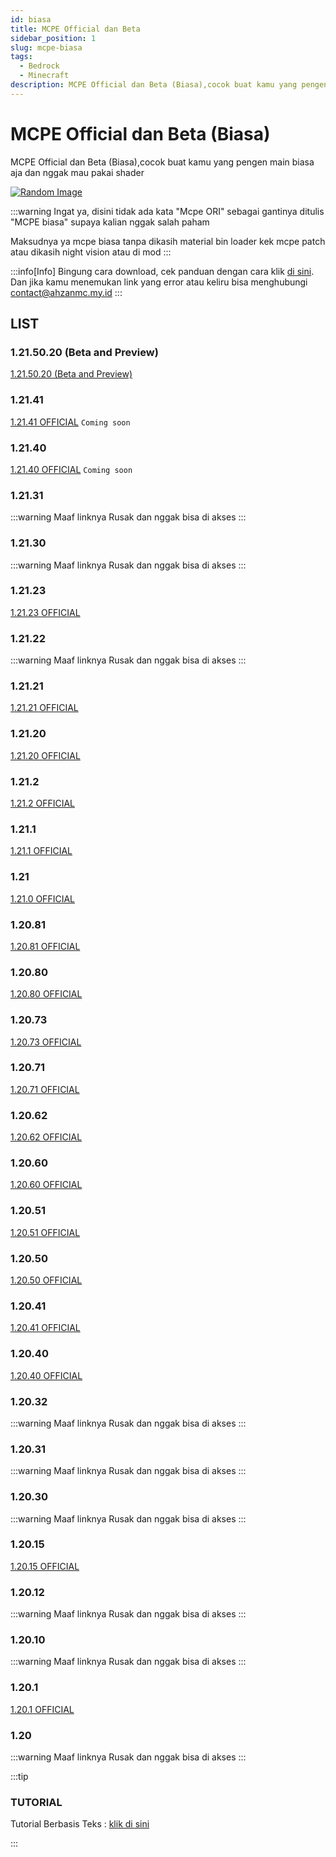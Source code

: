 ```yaml
---
id: biasa
title: MCPE Official dan Beta
sidebar_position: 1
slug: mcpe-biasa
tags:
  - Bedrock
  - Minecraft
description: MCPE Official dan Beta (Biasa),cocok buat kamu yang pengen main biasa aja dan nggak mau pakai shader
---
```


# MCPE Official dan Beta (Biasa)

MCPE Official dan Beta (Biasa),cocok buat kamu yang pengen main biasa aja dan nggak mau pakai shader

[![Random Image](https://imapi.ingfomenkrep.my.id/random-image-url)](https://imapi.ingfomenkrep.my.id/random-link)

:::warning
Ingat ya, disini tidak ada kata "Mcpe ORI" sebagai gantinya ditulis "MCPE biasa" supaya kalian nggak salah paham

Maksudnya ya mcpe biasa tanpa dikasih material bin loader kek mcpe patch atau dikasih night vision atau di mod
:::

:::info[Info]
Bingung cara download, cek panduan dengan cara klik [di sini](#tutorial). Dan jika kamu menemukan link yang error atau keliru bisa menghubungi contact@ahzanmc.my.id
:::

## LIST

### 1.21.50.20 (Beta and Preview)

[1.21.50.20 (Beta and Preview)](https://www.mediafire.com/file/7qcwrwi2sd8cxbv/minecraft-1-21-50-20.apk/file)

### 1.21.41

[1.21.41 OFFICIAL](#) `Coming soon`

### 1.21.40

[1.21.40 OFFICIAL](#) `Coming soon`

### 1.21.31

:::warning
Maaf linknya Rusak dan nggak bisa di akses 
:::

### 1.21.30

:::warning
Maaf linknya Rusak dan nggak bisa di akses 
:::

### 1.21.23

[1.21.23 OFFICIAL](https://www.mediafire.com/file/pp6bnwudyhlikz9/1.21.23_-_IngfoMenkrep.apk/file)

### 1.21.22

:::warning
Maaf linknya Rusak dan nggak bisa di akses 
:::

### 1.21.21

[1.21.21 OFFICIAL](https://www.mediafire.com/file/4ewqx8mdni5qhfe/1.21.21_official_%257E_BibingUhuyy.apk/file)

### 1.21.20

[1.21.20 OFFICIAL](https://www.mediafire.com/file/mpgtbz81gc2ucd6/1.21.20_official_%257E_BibingUhuyy.apk/file)

### 1.21.2

[1.21.2 OFFICIAL](https://www.mediafire.com/file/7py2ah9tkw99h5e/1-21-2-IngfoMenkrep-AhZanMC.apk/file)

### 1.21.1

[1.21.1 OFFICIAL](https://www.mediafire.com/file/cxrwg3bntjnphka/1.21.1_-_IngfoMenkrep_-_AhZanMC.apk/file)

### 1.21

[1.21.0 OFFICIAL](https://www.mediafire.com/file/h1xpfkp0qxvxv04/1.21.0_official_%257E_BibingUhuyy.apk/file)

### 1.20.81

[1.20.81 OFFICIAL](https://www.mediafire.com/file/o4li3e0i0ahbwzl/1.20.81_official_%257E_BibingUhuyy.apk/file)

### 1.20.80

[1.20.80 OFFICIAL](https://www.mediafire.com/file/h31vq5y9uh3lvmy/1.20.80_official_%257E_BibingUhuyy.apk/file)

### 1.20.73

[1.20.73 OFFICIAL](https://www.mediafire.com/file/cuhkdu5hk7z02k6/minecraft-1-20-73.apk/file)

### 1.20.71

[1.20.71 OFFICIAL](https://www.mediafire.com/file/fp1043tlret65ln/minecraft-1-20-71-01-xbox-servers-compressed.apk/file)

### 1.20.62

[1.20.62 OFFICIAL](https://www.mediafire.com/file/gqkvtkiaw65mtga/MCPE+1.20.62+By+AnnieXGamer.apk/file)

### 1.20.60

[1.20.60 OFFICIAL](https://www.mediafire.com/file/ex2cruafcdpheob/Minecraft+v1.20.60+by+Mayank+Foy.apk/file)

### 1.20.51

[1.20.51 OFFICIAL](https://www.mediafire.com/file/ujm2uyk9uf6ssvw/Minecraft+PE-1-20-51+HotFix+Version+by+MrMCGamerYT.apk/file)

### 1.20.50

[1.20.50 OFFICIAL](https://www.mediafire.com/file/3376eajls8qadxe/Minecraft+1.20.50+Mediafire.apk/file)

### 1.20.41

[1.20.41 OFFICIAL](https://www.mediafire.com/file/sowkbmae63ptn44/Minecraft_1.20.41.apk/file)

### 1.20.40

[1.20.40 OFFICIAL](https://www.mediafire.com/file/5jqbnd44xuejbix/Minecraft_1.20.40.apk/file)

### 1.20.32

:::warning
Maaf linknya Rusak dan nggak bisa di akses 
:::

### 1.20.31

:::warning
Maaf linknya Rusak dan nggak bisa di akses 
:::

### 1.20.30

:::warning
Maaf linknya Rusak dan nggak bisa di akses 
:::

### 1.20.15

[1.20.15 OFFICIAL](https://www.mediafire.com/download/9881onjezqibdj6)

### 1.20.12

:::warning
Maaf linknya Rusak dan nggak bisa di akses 
:::

### 1.20.10

:::warning
Maaf linknya Rusak dan nggak bisa di akses 
:::

### 1.20.1

[1.20.1 OFFICIAL](https://www.mediafire.com/file/8f3xsf3fhfgmt3d/Minecraft_1.20.1_Official.apk/file)

### 1.20

:::warning
Maaf linknya Rusak dan nggak bisa di akses 
:::

:::tip
### TUTORIAL

Tutorial Berbasis Teks : [klik di sini](/docs/afdmc/tutorial-fitur-afdmc/panduan-afdmc#tutorial)

:::

